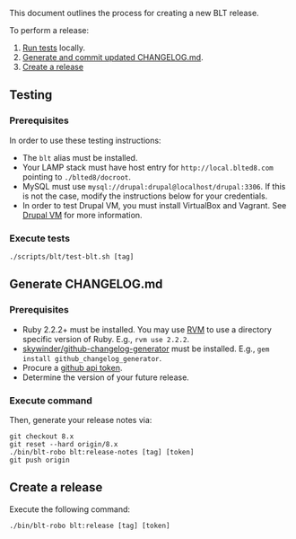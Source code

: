 This document outlines the process for creating a new BLT release.

To perform a release:

1. [Run tests](#testing) locally.
1. [Generate and commit updated CHANGELOG.md](#generate-changelogmd).
1. [Create a release](#create-a-release)

## Testing

### Prerequisites

In order to use these testing instructions:

* The `blt` alias must be installed.
* Your LAMP stack must have host entry for `http://local.blted8.com` pointing to `./blted8/docroot`.
* MySQL must use `mysql://drupal:drupal@localhost/drupal:3306`. If this is not the case, modify the instructions below for your credentials.
* In order to test Drupal VM, you must install VirtualBox and Vagrant. See [Drupal VM](https://github.com/geerlingguy/drupal-vm#quick-start-guide) for more information.

### Execute tests

    ./scripts/blt/test-blt.sh [tag]
 
## Generate CHANGELOG.md

### Prerequisites

* Ruby 2.2.2+ must be installed. You may use [RVM](https://rvm.io/rvm/install) to use a directory specific version of Ruby. E.g., `rvm use 2.2.2`.
* [skywinder/github-changelog-generator](https://github.com/skywinder/github-changelog-generator) must be installed. E.g., `gem install github_changelog_generator`.
* Procure a [github api token](https://github.com/skywinder/github-changelog-generator#github-token).
* Determine the version of your future release.

### Execute command

Then, generate your release notes via:

    git checkout 8.x
    git reset --hard origin/8.x
    ./bin/blt-robo blt:release-notes [tag] [token]
    git push origin

## Create a release

Execute the following command:

    ./bin/blt-robo blt:release [tag] [token]
